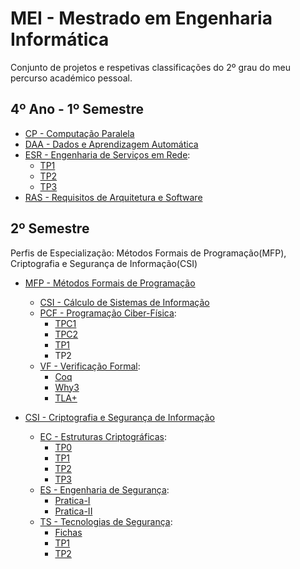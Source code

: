 # MEI - Mestrado em Engenharia Informática

Conjunto de projetos e respetivas classificações do 2º grau do meu percurso académico pessoal.

## 4º Ano - 1º Semestre

 - [CP - Computação Paralela](https://github.com/AITK42/MEI/tree/main/1ºSemestre/CP)
 - [DAA - Dados e Aprendizagem Automática](https://github.com/AITK42/MEI/tree/main/1ºSemestre/DAA)
 - [ESR - Engenharia de Serviços em Rede](https://github.com/AITK42/MEI/tree/main/1ºSemestre/ESR):
   - [TP1](https://github.com/AITK42/MEI/tree/main/1ºSemestre/ESR/TP1)
   - [TP2](https://github.com/AITK42/MEI/tree/main/1ºSemestre/ESR/TP2)
   - [TP3](https://github.com/AITK42/MEI/tree/main/1ºSemestre/ESR/TP3)
 - [RAS - Requisitos de Arquitetura e Software](https://github.com/AITK42/MEI/tree/main/1ºSemestre/RAS) 

## 2º Semestre

Perfis de Especialização:  Métodos Formais de Programação(MFP), Criptografia e Segurança de Informação(CSI)
  
  - [MFP - Métodos Formais de Programação](https://github.com/AITK42/MEI/tree/main/2ºSemestre/MFP)
    - [CSI - Cálculo de Sistemas de Informação](https://haslab.github.io/MFP/CSI/2122/index)
    - [PCF - Programação Ciber-Física](https://github.com/AITK42/MEI/tree/main/2ºSemestre/MFP/PCF):
      - [TPC1](https://github.com/AITK42/MEI/tree/main/2ºSemestre/MFP/PCF/TPC1)
      - [TPC2](https://github.com/AITK42/MEI/tree/main/2ºSemestre/MFP/PCF/TPC2)
      - [TP1](https://github.com/AITK42/MEI/tree/main/2ºSemestre/MFP/PCF/TP1)
      - TP2 
    - [VF - Verificação Formal](https://github.com/AITK42/MEI/tree/main/2ºSemestre/MFP/VF):
      - [Coq](https://github.com/AITK42/MEI/tree/main/2ºSemestre/MFP/VF/Coq)
      - [Why3](https://github.com/AITK42/MEI/tree/main/2ºSemestre/MFP/VF/Why3)
      - [TLA+](https://github.com/AITK42/MEI/tree/main/2ºSemestre/MFP/VF/TLA%2B)

  - [CSI - Criptografia e Segurança de Informação](https://github.com/AITK42/MEI/tree/main/2ºSemestre/CSI)
    - [EC - Estruturas Criptográficas](https://github.com/AITK42/MEI/tree/main/2ºSemestre/CSI/EC):
      - [TP0](https://github.com/AITK42/MEI/tree/main/2ºSemestre/CSI/EC/TP0)
      - [TP1](https://github.com/AITK42/MEI/tree/main/2ºSemestre/CSI/EC/TP1)
      - [TP2](https://github.com/AITK42/MEI/tree/main/2ºSemestre/CSI/EC/TP2)
      - [TP3](https://github.com/AITK42/MEI/tree/main/2ºSemestre/CSI/EC/TP3)
    - [ES - Engenharia de Segurança](https://github.com/AITK42/MEI/tree/main/2ºSemestre/CSI/ES):
      - [Pratica-I](https://github.com/AITK42/MEI/tree/main/2ºSemestre/CSI/ES/Pratica-I)
      - [Pratica-II](https://github.com/AITK42/MEI/tree/main/2ºSemestre/CSI/ES/Pratica-II)
    - [TS - Tecnologias de Segurança](https://github.com/AITK42/MEI/tree/main/2ºSemestre/CSI/TS):
      - [Fichas](https://github.com/AITK42/MEI/tree/main/2ºSemestre/CSI/TS/Fichas)
      - [TP1](https://github.com/AITK42/MEI/tree/main/2ºSemestre/CSI/TS/TP1)
      - [TP2](https://github.com/AITK42/MEI/tree/main/2ºSemestre/CSI/TS/TP2)
  
  

  

